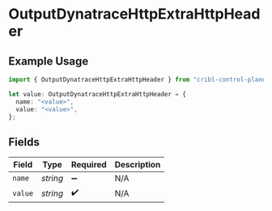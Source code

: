 # OutputDynatraceHttpExtraHttpHeader

## Example Usage

```typescript
import { OutputDynatraceHttpExtraHttpHeader } from "cribl-control-plane/models";

let value: OutputDynatraceHttpExtraHttpHeader = {
  name: "<value>",
  value: "<value>",
};
```

## Fields

| Field              | Type               | Required           | Description        |
| ------------------ | ------------------ | ------------------ | ------------------ |
| `name`             | *string*           | :heavy_minus_sign: | N/A                |
| `value`            | *string*           | :heavy_check_mark: | N/A                |
